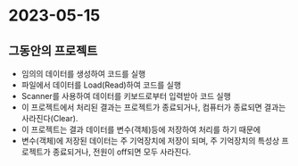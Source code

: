 # 2023-05-15

## 그동안의 프로젝트
* 임의의 데이터를 생성하여 코드를 실행
* 파일에서 데이터를 Load(Read)하여 코드를 실행
* Scanner를 사용하여 데이터를 키보드로부터 입력받아 코드 실행
* 이 프로젝트에서 처리된 결과는 프로젝트가 종료되거나, 컴퓨터가 종료되면 결과는 사라진다(Clear).
* 이 프로젝트는 결과 데이터를 변수(객체)등에 저장하여 처리를 하기 때문에
* 변수(객체)에 저장된 데이터는 주 기억장치에 저장이 되며, 주 기억장치의 특성상 프로젝트가 종료되거나, 전원이 off되면 모두 사라진다.
